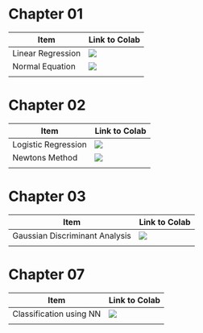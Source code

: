 # Chapter 01
| Item  |  Link to Colab |
|---|---|
| Linear Regression | [![](https://colab.research.google.com/assets/colab-badge.svg)](https://colab.research.google.com/drive/1ToXY95KRg9v1Ex8xqpmRU1Ba-8aPcgQi#scrollTo=kK-8o8YfzwJe) |
| Normal Equation |  [![](https://colab.research.google.com/assets/colab-badge.svg)](https://colab.research.google.com/drive/194WOmo5FPwYt4uQeaUIjJ1lwhX8Z3Zkn) |
|   |   |

# Chapter 02
| Item  |  Link to Colab |
|---|---|
| Logistic Regression | [![](https://colab.research.google.com/assets/colab-badge.svg)](https://colab.research.google.com/drive/1wmcVSn1Ea5QTzQwFWm436SFivN64FCw1#scrollTo=N7FZtKkITbNF) |
| Newtons Method |  [![](https://colab.research.google.com/assets/colab-badge.svg)](https://colab.research.google.com/drive/1fEyRwWnSbPjrnwAR3czHLAAawCbCMj5s#scrollTo=LDf4u8DhbpGR) |
|   |   |


# Chapter 03
| Item  |  Link to Colab |
|---|---|
| Gaussian Discriminant Analysis | [![](https://colab.research.google.com/assets/colab-badge.svg)](https://colab.research.google.com/drive/1SbrQ07aUn75_ukeTvFBcViUYPxT2MiAq#scrollTo=N7FZtKkITbNF) |
|   |   |

# Chapter 07
| Item  |  Link to Colab |
|---|---|
| Classification using NN | [![](https://colab.research.google.com/assets/colab-badge.svg)](https://colab.research.google.com/drive/1uGukQ23HBL4GIoFbQOwEOpqmiUYyCyqc#scrollTo=IL3ZAQq8UCQK) |
|   |   |
